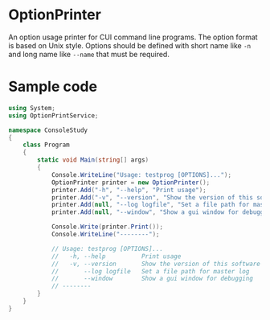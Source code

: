 # OptionPrinter

An option usage printer for CUI command line programs.
The option format is based on Unix style.
Options should be defined with short name like `-n` and long name like `--name` that must be required.

# Sample code

```C#
using System;
using OptionPrintService;

namespace ConsoleStudy
{
    class Program
    {
        static void Main(string[] args)
        {
            Console.WriteLine("Usage: testprog [OPTIONS]...");
            OptionPrinter printer = new OptionPrinter();
            printer.Add("-h", "--help", "Print usage");
            printer.Add("-v", "--version", "Show the version of this software");
            printer.Add(null, "--log logfile", "Set a file path for master log");
            printer.Add(null, "--window", "Show a gui window for debugging");

            Console.Write(printer.Print());
            Console.WriteLine("--------");

            // Usage: testprog [OPTIONS]...
            //   -h, --help          Print usage
            //   -v, --version       Show the version of this software
            //       --log logfile   Set a file path for master log
            //       --window        Show a gui window for debugging
            // --------
        }
    }
}
```